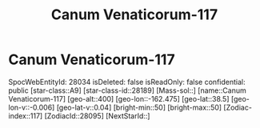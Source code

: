 ﻿---
title: "Canum Venaticorum-117"
location: [38.5,-162.475,400]
type: Station
tags:
- astro/Star

---

# Canum Venaticorum-117

SpocWebEntityId: 28034
isDeleted: false
isReadOnly: false
confidential: public
[star-class::A9]
[star-class-id::28189]
[Mass-sol::]
[name::Canum Venaticorum-117]
[geo-alt::400]
[geo-lon::-162.475]
[geo-lat::38.5]
[geo-lon-v::-0.006]
[geo-lat-v::0.04]
[bright-min::50]
[bright-max::50]
[Zodiac-index::117]
[ZodiacId::28095]
[NextStarId::]

